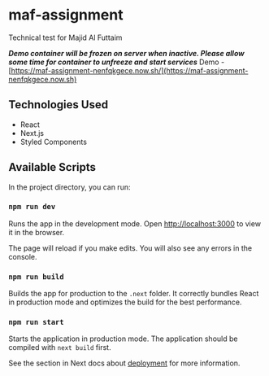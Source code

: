 # maf-assignment
Technical test for Majid Al Futtaim

***Demo container will be frozen on server when inactive. Please allow some time for container to unfreeze and start services***
Demo - [https://maf-assignment-nenfqkgece.now.sh/](https://maf-assignment-nenfqkgece.now.sh) 

## Technologies Used
- React
- Next.js
- Styled Components

## Available Scripts

In the project directory, you can run:

### `npm run dev`

Runs the app in the development mode. Open [http://localhost:3000](http://localhost:3000) to view it in the browser.

The page will reload if you make edits.  You will also see any errors in the console.

### `npm run build`

Builds the app for production to the `.next` folder. 
It correctly bundles React in production mode and optimizes the build for the best performance.

### `npm run start`

Starts the application in production mode.
The application should be compiled with `next build` first.

See the section in Next docs about [deployment](https://github.com/zeit/next.js/wiki/Deployment) for more information.
